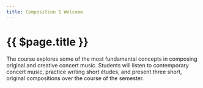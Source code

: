 ```yaml
---
title: Composition 1 Welcome
---
```


# {{ $page.title }}

The course explores some of the most fundamental concepts in composing original and creative concert music. Students will listen to contemporary concert music, practice writing short études, and present three short, original compositions over the course of the semester.
